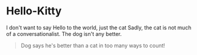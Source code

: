 # Hello-Kitty
I don't want to say Hello to the world, just the cat
Sadly, the cat is not much of a conversationalist. 
The dog isn't any better. 

> Dog says he's better than a cat in too many ways to count!

 
<!--stackedit_data:
eyJoaXN0b3J5IjpbMTMwNjM2NDgwNywtMjAwMTA4ODI3OSw3OT
I4MjcwMTUsLTExNjY1MDkzNTNdfQ==
-->